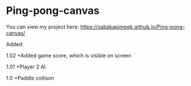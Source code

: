 ﻿# Ping-pong-canvas

You can view my project here: https://sabakapimpek.github.io/Ping-pong-canvas/

Added:

1.02
+Added game score, which is visible on screen

1.01
+Player 2 AI 

1.0
+Paddle collison
